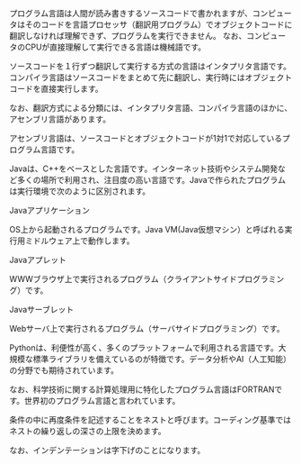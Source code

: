 プログラム言語は人間が読み書きするソースコードで書かれますが、コンピュータはそのコードを言語プロセッサ（翻訳用プログラム）でオブジェクトコードに翻訳しなければ理解できず、プログラムを実行できません。 なお、コンピュータのCPUが直接理解して実行できる言語は機械語です。

ソースコードを１行ずつ翻訳して実行する方式の言語はインタプリタ言語です。コンパイラ言語はソースコードをまとめて先に翻訳し、実行時にはオブジェクトコードを直接実行します。

なお、翻訳方式による分類には、インタプリタ言語、コンパイラ言語のほかに、アセンブリ言語があります。

アセンブリ言語は、ソースコードとオブジェクトコードが1対1で対応しているプログラム言語です。

Javaは、C++をベースとした言語です。インターネット技術やシステム開発など多くの場所で利用され、注目度の高い言語です。Javaで作られたプログラムは実行環境で次のように区別されます。



Javaアプリケーション

OS上から起動されるプログラムです。Java VM(Java仮想マシン）と呼ばれる実行用ミドルウェア上で動作します。

Javaアプレット

WWWブラウザ上で実行されるプログラム（クライアントサイドプログラミング）です。

Javaサーブレット

Webサーバ上で実行されるプログラム（サーバサイドプログラミング）です。

Pythonは、利便性が高く、多くのプラットフォームで利用される言語です。大規模な標準ライブラリを備えているのが特徴です。データ分析やAI（人工知能）の分野でも期待されています。

なお、科学技術に関する計算処理用に特化したプログラム言語はFORTRANです。世界初のプログラム言語と言われています。

条件の中に再度条件を記述することをネストと呼びます。コーディング基準ではネストの繰り返しの深さの上限を決めます。

なお、インデンテーションは字下げのことになります。
